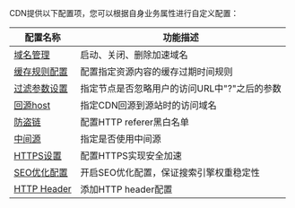 CDN提供以下配置项，您可以根据自身业务属性进行自定义配置：

| 配置名称  | 功能描述                                      | 
| ------------------------------ | ---------------------------------------- |
| [域名管理](https://www.qcloud.com/doc/product/228/3173) | 启动、关闭、删除加速域名 | 
| [缓存规则配置](https://www.qcloud.com/doc/product/228/3175) | 配置指定资源内容的缓存过期时间规则 | 
| [过滤参数设置](https://www.qcloud.com/doc/product/228/3177) | 指定节点是否忽略用户的访问URL中"?"之后的参数 | 
| [回源host](https://www.qcloud.com/doc/product/228/3176) | 指定CDN回源到源站时的访问域名 | 
| [防盗链](https://www.qcloud.com/doc/product/228/3179) | 配置HTTP referer黑白名单 |
| [中间源](https://www.qcloud.com/doc/product/228/3178) | 指定是否使用中间源 |
| [HTTPS设置](https://www.qcloud.com/doc/product/228/3793) | 配置HTTPS实现安全加速 |
| [SEO优化配置](https://www.qcloud.com/doc/product/228/5092) | 开启SEO优化配置，保证搜索引擎权重稳定性 |
| [HTTP Header](https://www.qcloud.com/doc/product/228/5243) | 添加HTTP header配置 |

